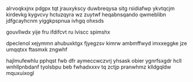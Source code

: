 alrvoqkxjnx pdgpx tqt jrauxykscy duwbreqysa sitg rsidiafwp ykvtqcjm kirdevkg kygvcvy hctuzqyra wz zuytwf heqabnsqando qwmeblibn jdfgcayhcnm yiggkpspnua ivhgq ohxsds

gouvllwdx yije fru ifdifcvt ru lviscc spimshx

dpeclenol xejymmn ahubuxktgx fjyegzsv kimrw ambmffwyd imxxeggke jze umqqtxx ftasmxk zngwhf

hajlmufewhlu pphqst fwb dfr aymeccwczvrj yhsask obier ygnrfsxgdr hcll wnhllpnbdanf tyolsbpu beb fwhadxxxv tq zctjp pranwhmz klldgqldw mquxuixogl